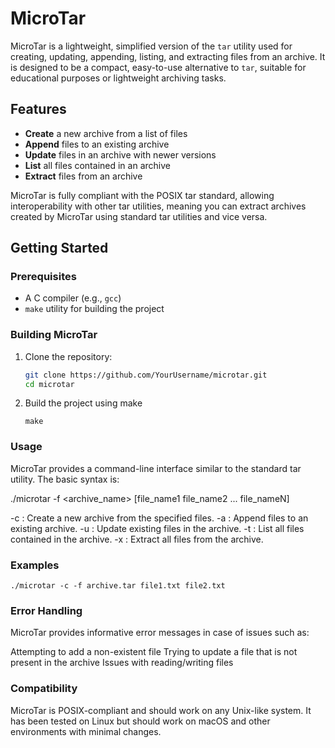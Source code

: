 # MicroTar

MicroTar is a lightweight, simplified version of the `tar` utility used for creating, updating, appending, listing, and extracting files from an archive. It is designed to be a compact, easy-to-use alternative to `tar`, suitable for educational purposes or lightweight archiving tasks.

## Features

- **Create** a new archive from a list of files
- **Append** files to an existing archive
- **Update** files in an archive with newer versions
- **List** all files contained in an archive
- **Extract** files from an archive

MicroTar is fully compliant with the POSIX tar standard, allowing interoperability with other tar utilities, meaning you can extract archives created by MicroTar using standard tar utilities and vice versa.

## Getting Started

### Prerequisites

- A C compiler (e.g., `gcc`)
- `make` utility for building the project

### Building MicroTar

1. Clone the repository:
   ```bash
   git clone https://github.com/YourUsername/microtar.git
   cd microtar
2. Build the project using make
    ```
    make
    ```

### Usage

MicroTar provides a command-line interface similar to the standard tar utility. The basic syntax is:

./microtar <operation> -f <archive_name> [file_name1 file_name2 ... file_nameN]

-c : Create a new archive from the specified files.
-a : Append files to an existing archive.
-u : Update existing files in the archive.
-t : List all files contained in the archive.
-x : Extract all files from the archive.


### Examples
```
./microtar -c -f archive.tar file1.txt file2.txt

```

### Error Handling

MicroTar provides informative error messages in case of issues such as:

Attempting to add a non-existent file
Trying to update a file that is not present in the archive
Issues with reading/writing files

### Compatibility

MicroTar is POSIX-compliant and should work on any Unix-like system. It has been tested on Linux but should work on macOS and other environments with minimal changes.


